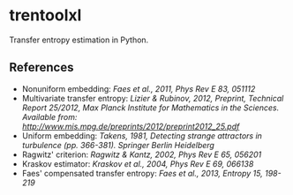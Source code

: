# trentoolxl

Transfer entropy estimation in Python.

## References
+ Nonuniform embedding: *Faes et al., 2011, Phys Rev E 83, 051112*
+ Multivariate transfer entropy: *Lizier & Rubinov, 2012, Preprint, Technical Report 25/2012,
Max Planck Institute for Mathematics in the Sciences. Available from:
http://www.mis.mpg.de/preprints/2012/preprint2012_25.pdf*
+ Uniform embedding: *Takens, 1981, Detecting strange attractors in turbulence (pp. 366-381). Springer Berlin Heidelberg*
+ Ragwitz' criterion: *Ragwitz & Kantz, 2002, Phys Rev E 65, 056201*
+ Kraskov estimator: *Kraskov et al., 2004, Phys Rev E 69, 066138*
+ Faes' compensated transfer entropy: *Faes et al., 2013, Entropy 15, 198-219*
